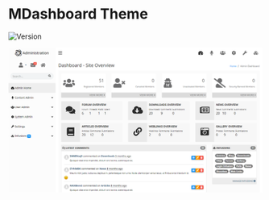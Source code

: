 # MDashboard Theme

![Version](https://img.shields.io/badge/Version-1.2-blue.svg)

![Preview](preview.png)
